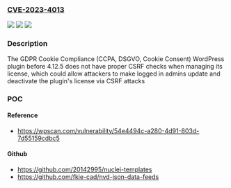 ### [CVE-2023-4013](https://cve.mitre.org/cgi-bin/cvename.cgi?name=CVE-2023-4013)
![](https://img.shields.io/static/v1?label=Product&message=GDPR%20Cookie%20Compliance%20(CCPA%2C%20DSGVO%2C%20Cookie%20Consent)&color=blue)
![](https://img.shields.io/static/v1?label=Version&message=0%3C%204.12.5%20&color=brighgreen)
![](https://img.shields.io/static/v1?label=Vulnerability&message=CWE-352%20Cross-Site%20Request%20Forgery%20(CSRF)&color=brighgreen)

### Description

The GDPR Cookie Compliance (CCPA, DSGVO, Cookie Consent) WordPress plugin before 4.12.5 does not have proper CSRF checks when managing its license, which could allow attackers to make logged in admins update and deactivate the plugin's license via CSRF attacks

### POC

#### Reference
- https://wpscan.com/vulnerability/54e4494c-a280-4d91-803d-7d55159cdbc5

#### Github
- https://github.com/20142995/nuclei-templates
- https://github.com/fkie-cad/nvd-json-data-feeds

